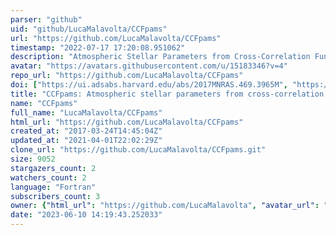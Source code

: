```yaml
---
parser: "github"
uid: "github/LucaMalavolta/CCFpams"
url: "https://github.com/LucaMalavolta/CCFpams"
timestamp: "2022-07-17 17:20:08.951062"
description: "Atmospheric Stellar Parameters from Cross-Correlation Functions for HARPS & HARPS-N"
avatar: "https://avatars.githubusercontent.com/u/15183346?v=4"
repo_url: "https://github.com/LucaMalavolta/CCFpams"
doi: ["https://ui.adsabs.harvard.edu/abs/2017MNRAS.469.3965M", "https://ui.adsabs.harvard.edu/abs/2017ascl.soft07004M/abstract"]
title: "CCFpams: Atmospheric stellar parameters from cross-correlation functions"
name: "CCFpams"
full_name: "LucaMalavolta/CCFpams"
html_url: "https://github.com/LucaMalavolta/CCFpams"
created_at: "2017-03-24T14:45:04Z"
updated_at: "2021-04-01T22:02:29Z"
clone_url: "https://github.com/LucaMalavolta/CCFpams.git"
size: 9052
stargazers_count: 2
watchers_count: 2
language: "Fortran"
subscribers_count: 3
owner: {"html_url": "https://github.com/LucaMalavolta", "avatar_url": "https://avatars.githubusercontent.com/u/15183346?v=4", "login": "LucaMalavolta", "type": "User"}
date: "2023-06-10 14:19:43.252033"
---
```

